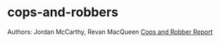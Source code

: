 # cops-and-robbers
Authors: Jordan McCarthy, Revan MacQueen
[Cops and Robber Report](https://github.com/cmput412/cops-and-robbers/wiki/Cops-and-Robbers-tutorial)
